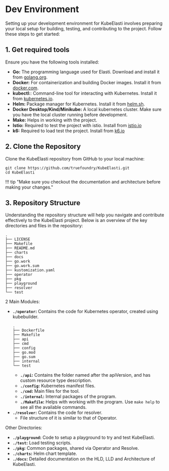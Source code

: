 # Dev Environment

Setting up your development environment for KubeElasti involves preparing your local setup for building, testing, and contributing to the project. Follow these steps to get started:

## 1. Get required tools

Ensure you have the following tools installed:

- **Go:** The programming language used for Elasti. Download and install it from [golang.org](https://golang.org/dl/).
- **Docker:** For containerization and building Docker images. Install it from [docker.com](https://www.docker.com/get-started).
- **kubectl:**: Command-line tool for interacting with Kubernetes. Install it from [kubernetes.io](https://kubernetes.io/docs/tasks/tools/).
- **Helm:** Package manager for Kubernetes. Install it from [helm.sh](https://helm.sh/docs/intro/install/).
- **Docker Desktop/Kind/Minikube:** A local kubernetes cluster. Make sure you have the local cluster running before development.
- **Make:** Helps in working with the project.
- **Istio:** Required to test the project with istio. Install from [istio.io](https://istio.io/)
- **k6:** Required to load test the project. Install from [k6.io](https://k6.io/)

## 2. Clone the Repository

Clone the KubeElasti repository from GitHub to your local machine:

```
git clone https://github.com/truefoundry/KubeElasti.git
cd KubeElasti
```

!!! tip "Make sure you checkout the documentation and architecture before making your changes."

## 3. Repository Structure

Understanding the repository structure will help you navigate and contribute effectively to the KubeElasti project. Below is an overview of the key directories and files in the repository:

```
.
├── LICENSE
├── Makefile
├── README.md
├── charts
├── docs
├── go.work
├── go.work.sum
├── kustomization.yaml
├── operator
├── pkg
├── playground
├── resolver
└── test
```

2 Main Modules:

- **`./operator`:** Contains the code for Kubernetes operator, created using kubebuilder.
  ```
  .
  ├── Dockerfile
  ├── Makefile
  ├── api
  ├── cmd
  ├── config
  ├── go.mod
  ├── go.sum
  ├── internal
  └── test
  ```
  - **`./api`:** Contains the folder named after the apiVersion, and has custom resource type description.
  - **`./config`:** Kubernetes manifest files.
  - **`./cmd`:** Main files for the tool.
  - **`./internal`:** Internal packages of the program.
  - **`./Makefile`:** Helps with working with the program. Use `make help` to see all the available commands.
- **`./resolver`:** Contains the code for resolver.
  - File structure of it is similar to that of Operator.

Other Directories:

- **`./playground`:** Code to setup a playground to try and test KubeElasti.
- **`./test`:** Load testing scripts.
- **`./pkg`:** Common packages, shared via Operator and Resolve.
- **`./charts`:** Helm chart template.
- **`./docs`:** Detailed documentation on the HLD, LLD and Architecture of KubeElasti.

